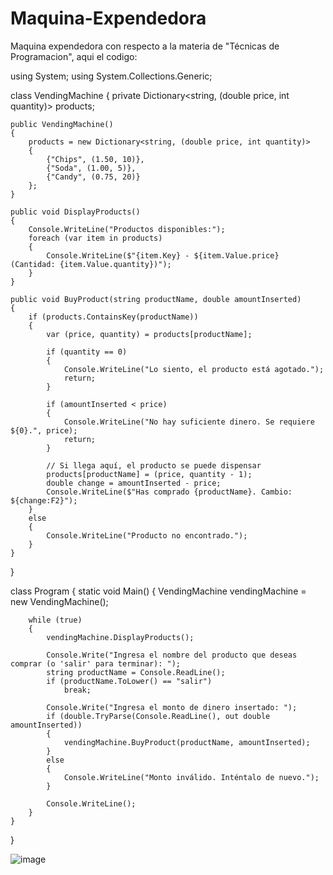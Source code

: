 # Maquina-Expendedora
Maquina expendedora con respecto a la materia de "Técnicas de Programacion", aqui el codigo: 

using System;
using System.Collections.Generic;

class VendingMachine
{
    private Dictionary<string, (double price, int quantity)> products;

    public VendingMachine()
    {
        products = new Dictionary<string, (double price, int quantity)>
        {
            {"Chips", (1.50, 10)},
            {"Soda", (1.00, 5)},
            {"Candy", (0.75, 20)}
        };
    }

    public void DisplayProducts()
    {
        Console.WriteLine("Productos disponibles:");
        foreach (var item in products)
        {
            Console.WriteLine($"{item.Key} - ${item.Value.price} (Cantidad: {item.Value.quantity})");
        }
    }

    public void BuyProduct(string productName, double amountInserted)
    {
        if (products.ContainsKey(productName))
        {
            var (price, quantity) = products[productName];

            if (quantity == 0)
            {
                Console.WriteLine("Lo siento, el producto está agotado.");
                return;
            }

            if (amountInserted < price)
            {
                Console.WriteLine("No hay suficiente dinero. Se requiere ${0}.", price);
                return;
            }

            // Si llega aquí, el producto se puede dispensar
            products[productName] = (price, quantity - 1);
            double change = amountInserted - price;
            Console.WriteLine($"Has comprado {productName}. Cambio: ${change:F2}");
        }
        else
        {
            Console.WriteLine("Producto no encontrado.");
        }
    }
}

class Program
{
    static void Main()
    {
        VendingMachine vendingMachine = new VendingMachine();
        
        while (true)
        {
            vendingMachine.DisplayProducts();

            Console.Write("Ingresa el nombre del producto que deseas comprar (o 'salir' para terminar): ");
            string productName = Console.ReadLine();
            if (productName.ToLower() == "salir")
                break;

            Console.Write("Ingresa el monto de dinero insertado: ");
            if (double.TryParse(Console.ReadLine(), out double amountInserted))
            {
                vendingMachine.BuyProduct(productName, amountInserted);
            }
            else
            {
                Console.WriteLine("Monto inválido. Inténtalo de nuevo.");
            }

            Console.WriteLine();
        }
    }
}



![image](https://github.com/user-attachments/assets/819037a3-8a58-4ab7-bd08-3565254d9871)

